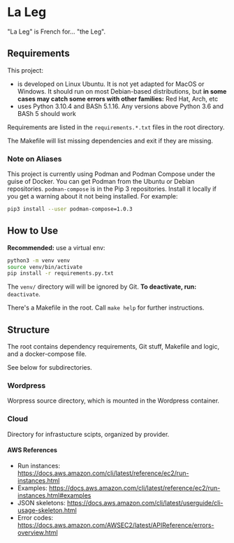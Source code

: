 # La Leg

"La Leg" is French for... "the Leg".

## Requirements

This project:
- is developed on Linux Ubuntu. It is not yet adapted for MacOS or Windows. It should run on most Debian-based distributions, but **in some cases may catch some errors with other families:** Red Hat, Arch, etc
- uses Python 3.10.4 and BASh 5.1.16. Any versions above Python 3.6 and BASh 5 should work

Requirements are listed in the `requirements.*.txt` files in the root directory.

The Makefile will list missing dependencies and exit if they are missing.

### Note on Aliases

This project is currently using Podman and Podman Compose under the guise of Docker. You can get Podman from the Ubuntu or Debian repositories. `podman-compose` is in the Pip 3 repositories. Install it locally if you get a warning about it not being installed. For example:

```bash
pip3 install --user podman-compose=1.0.3
```

## How to Use

**Recommended:** use a virtual env:
```bash
python3 -m venv venv
source venv/bin/activate
pip install -r requirements.py.txt
```
The `venv/` directory will will be ignored by Git. **To deactivate, run:** `deactivate`.

There's a Makefile in the root. Call `make help` for further instructions.

## Structure

The root contains dependency requirements, Git stuff, Makefile and logic, and a docker-compose file.

See below for subdirectories.

### Wordpress

Worpress source directory, which is mounted in the Wordpress container.

### Cloud

Directory for infrastucture scipts, organized by provider.

#### AWS References

- Run instances: https://docs.aws.amazon.com/cli/latest/reference/ec2/run-instances.html
- Examples: https://docs.aws.amazon.com/cli/latest/reference/ec2/run-instances.html#examples
- JSON skeletons: https://docs.aws.amazon.com/cli/latest/userguide/cli-usage-skeleton.html
- Error codes: https://docs.aws.amazon.com/AWSEC2/latest/APIReference/errors-overview.html
